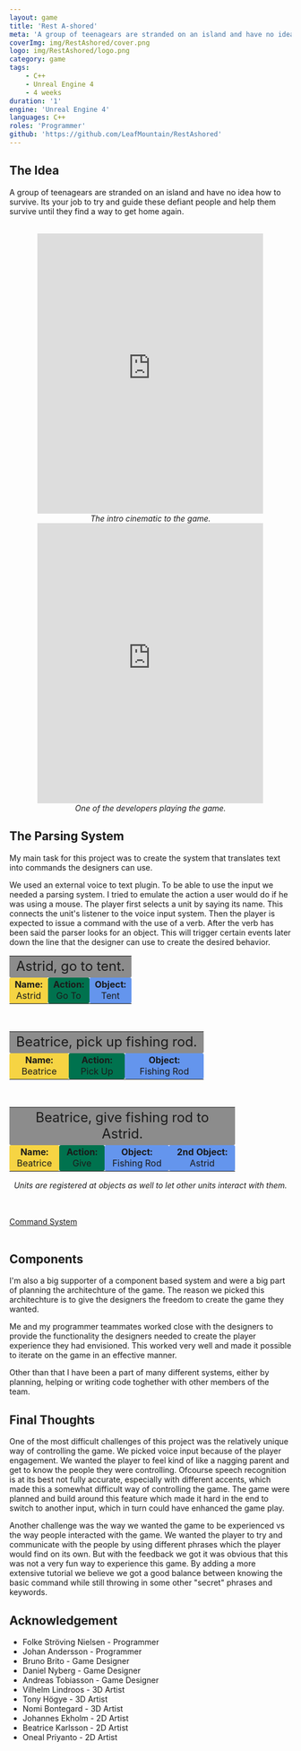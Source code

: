```yaml
---
layout: game
title: 'Rest A-shored'
meta: 'A group of teenagears are stranded on an island and have no idea how to survive. Its your job to try and guide these defiant people and help them survive until they find a way to get home again.'
coverImg: img/RestAshored/cover.png
logo: img/RestAshored/logo.png
category: game
tags:
    - C++
    - Unreal Engine 4
    - 4 weeks
duration: '1'
engine: 'Unreal Engine 4'
languages: C++
roles: 'Programmer'
github: 'https://github.com/LeafMountain/RestAshored'
---
```

## The Idea
A group of teenagears are stranded on an island and have no idea how to survive. Its your job to try and guide these defiant people and help them survive until they find a way to get home again.

<br/>
<center>
<iframe width="80%" height="500" src="https://www.youtube.com/embed/qiopL5JH13k" frameborder="0" allow="autoplay; encrypted-media" allowfullscreen></iframe>
<br/>
<i> The intro cinematic to the game. </i>
</center>

<center>
<iframe width="80%" height="500" src="https://www.youtube.com/watch?v=4HDeKBsptXE" frameborder="0" allow="autoplay; encrypted-media" allowfullscreen></iframe>
<br/>
<i> One of the developers playing the game. </i>
</center>



## The Parsing System
My main task for this project was to create the system that translates text into commands the designers can use.

We used an external voice to text plugin. To be able to use the input we needed a parsing system. I tried to emulate the action a user would do if he was using a mouse. The player first selects a unit by saying its name. This connects the unit's listener to the voice input system. Then the player is expected to issue a command with the use of a verb. After the verb has been said the parser looks for an object. This will trigger certain events later down the line that the designer can use to create the desired behavior.

<table style="text-align:center; width: 80%;">
    <tr>
        <td style="background: #8c8c8c; border-radius: 3px; font-size:150%;" colspan="3">
                Astrid, go to tent.
        </td>
    </tr>
    <tr>
        <td style="background: #f6d443; border-radius: 3px;">
            <b>Name:</b><br> Astrid
        </td>
        <td style="background: #00724e; border-radius: 3px;">
            <b>Action:</b><br> Go To
        </td>
        <td style="background: #6495ed; border-radius: 3px;">
            <b>Object:</b><br> Tent
        </td>
    </tr>
</table>

<br>

<table style="text-align:center; width: 80%;">
    <tr>
        <td style="background: #8c8c8c; border-radius: 3px; font-size:150%;" colspan="3">
                Beatrice, pick up fishing rod.
        </td>
    </tr>
    <tr>
        <td style="background: #f6d443; border-radius: 3px;">
            <b>Name:</b><br> Beatrice
        </td>
        <td style="background: #00724e; border-radius: 3px;">
            <b>Action:</b><br> Pick Up
        </td>
        <td style="background: #6495ed; border-radius: 3px;">
            <b>Object:</b><br> Fishing Rod
        </td>
    </tr>
</table>

<br>

<table style="text-align:center; width: 80%;">
    <tr>
        <td style="background: #8c8c8c; border-radius: 3px; font-size:150%;" colspan="4">
                Beatrice, give fishing rod to Astrid.
        </td>
    </tr>
    <tr>
        <td style="background: #f6d443; border-radius: 3px;">
            <b>Name:</b><br> Beatrice
        </td>
        <td style="background: #00724e; border-radius: 3px;">
            <b>Action:</b><br> Give
        </td>
        <td style="background: #6495ed; border-radius: 3px;">
            <b>Object:</b><br> Fishing Rod
        </td>
        <td style="background: #6495ed; border-radius: 3px;">
            <b>2nd Object:</b><br> Astrid
        </td>
    </tr>
</table>

<center>
<i>Units are registered at objects as well to let other units interact with them.</i>
</center>

<br><br>
<a class="button" href="https://github.com/LeafMountain/RestAshored/tree/master/Source/GP2_Team3/CommandSystem">Command System</a>
<br><br>


## Components
I'm also a big supporter of a component based system and were a big part of planning the architechture of the game. The reason we picked this architechture is to give the designers the freedom to create the game they wanted.

Me and my programmer teammates worked close with the designers to provide the functionality the designers needed to create the player experience they had envisioned. This worked very well and made it possible to iterate on the game in an effective manner.

Other than that I have been a part of many different systems, either by planning, helping or writing code toghether with other members of the team.

<!-- ## Gameplay -->

<!-- <table>
<tr>
<td>
<h3> Voice Input: </h3>
The game uses voice input to control the game. By saying the characters name the player are able to select that character. After that the character listens for certain command such as "Go to camp" or "Pick up axe".
</td>
</tr>

</table>
<table>

<tr>
<td>
<h3> Survival: </h3>
<p>
The players goal is to help the characters survive on the island by guideing them. By telling them what to do the characters can collect, feed and move to locations that will help them survive. Part of the challenge is getting them to listen, they are teenagears after all.
</p>
</td>
<td>
<img src="{{site.baseurl}}/img/RestAshored/RobinUseStone.gif" height="250px" width="400px">
</td>
</tr>

</table>
<table>

<tr>
<td>
<h3> Ownership: </h3>
<p>
We want to give the player the ability to make the game their own adventure. By letting the player build up their own camp the player will be able to create their own story.
</p>
</td>
</tr>

</table>
<table>

<tr>
<td>
<h3> Management: </h3>
<p>
The game features three values that each character need to keep at a desired level. Each character has Hunger, Temperature and Comfort. Hunger slowly decreses and the character needs to eat to refill this value. Temperature is the temperature of the character which is affected by the weather, water and nearby heatsources. The final value is Comfort which controls the feelings of the character.
</p>
</td>
<td>
<img src="{{site.baseurl}}/img/RestAshored/punchastrid.gif" height="250px" width="400px">
</td>
</tr>

</table>
<table>

<tr>
<td>
<h3> A Living Game: </h3>
<p>
We want the people to feel more alive. By adding the ability for them to have feelings towords different beings on the island. This makes them interact with each other in different ways.
</p>
</td>
</tr>

</table>
<table>

<tr>
<td>
<h3> A Living Game: </h3>
<p>
We want the people to feel more alive. By adding the ability for them to have feelings towords different beings on the island. This makes them interact with each other in different ways.
</p>
</td>
<td>
<img src="{{site.baseurl}}/img/RestAshored/astridgetwarm.gif" height="250px" width="400px">
</td>
</tr>
</table> -->


## Final Thoughts

One of the most difficult challenges of this project was the relatively unique way of controlling the game. We picked voice input because of the player engagement. We wanted the player to feel kind of like a nagging parent and get to know the people they were controlling. Ofcourse speech recognition is at its best not fully accurate, especially with different accents, which made this a somewhat difficult way of controlling the game. The game were planned and build around this feature which made it hard in the end to switch to another input, which in turn could have enhanced the game play.

Another challenge was the way we wanted the game to be experienced vs the way people interacted with the game. We wanted the player to try and communicate with the people by using different phrases which the player would find on its own. But with the feedback we got it was obvious that this was not a very fun way to experience this game. By adding a more extensive tutorial we believe we got a good balance between knowing the basic command while still throwing in some other "secret" phrases and keywords.




## Acknowledgement

* Folke Ströving Nielsen - Programmer
* Johan Andersson - Programmer
* Bruno Brito - Game Designer
* Daniel Nyberg - Game Designer
* Andreas Tobiasson - Game Designer
* Vilhelm Lindroos - 3D Artist
* Tony Högye - 3D Artist
* Nomi Bontegard - 3D Artist
* Johannes Ekholm - 2D Artist
* Beatrice Karlsson - 2D Artist
* Oneal Priyanto - 2D Artist
